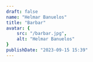 ```yaml
---
draft: false
name: "Helmar Banuelos"
title: "Barbar"
avatar: {
    src: "/barbar.jpg",
    alt: "Helmar Banuelos"
}
publishDate: "2023-09-15 15:39"
---
```

